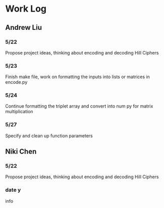 # Work Log

## Andrew Liu

### 5/22

Propose project ideas, thinking about encoding and decoding Hill Ciphers

### 5/23

Finish make file, work on formatting the inputs into lists or matrices in encode.py

### 5/24 

Continue formatting the triplet array and convert into num py for matrix multiplication

### 5/27 

Specify and clean up function parameters 

## Niki Chen

### 5/22

Propose project ideas, thinking about encoding and decoding Hill Ciphers


### date y

info
